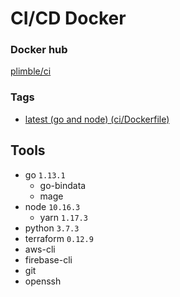 # CI/CD Docker

### Docker hub

[plimble/ci](https://hub.docker.com/r/plimble/ci/)

### Tags

- [latest (go and node) (ci/Dockerfile)](https://github.com/plimble/ci-docker/blob/master/ci/Dockerfile)

## Tools

- go `1.13.1`
  - go-bindata
  - mage
- node `10.16.3`
  - yarn `1.17.3`
- python `3.7.3`
- terraform `0.12.9`
- aws-cli
- firebase-cli
- git
- openssh
